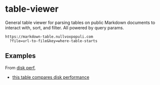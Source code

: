 # table-viewer


General table viewer for parsing tables on public Markdown documents to interact with, sort, and filter.
All powered by query params.


```
https://markdown-table.nullvoxpopuli.com
  ?file=url-to-file&key=where-table-starts
```

## Examples


From [disk perf](https://github.com/NullVoxPopuli/disk-perf-git-and-pnpm), 
  - [this table compares disk performance](https://markdown-table.nullvoxpopuli.com/?file=https%3A%2F%2Fraw.githubusercontent.com%2FNullVoxPopuli%2Fdisk-perf-git-and-pnpm%2Frefs%2Fheads%2Fmain%2FREADME.md&key=&cv=[[%22%20Clean%20(s)%20%22%2C%22%2300aa00%22%2C%22%23aa0000%22],[%22%20Install%20(s)%20%22%2C%22%2300aa00%22%2C%22%23aa0000%22]])


